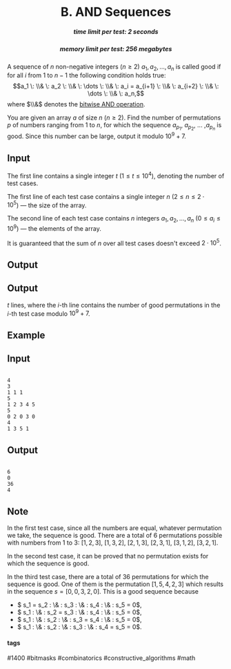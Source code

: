 <h1 style='text-align: center;'> B. AND Sequences</h1>

<h5 style='text-align: center;'>time limit per test: 2 seconds</h5>
<h5 style='text-align: center;'>memory limit per test: 256 megabytes</h5>

A sequence of $n$ non-negative integers ($n \ge 2$) $a_1, a_2, \dots, a_n$ is called good if for all $i$ from $1$ to $n-1$ the following condition holds true: $$a_1 \: \\& \: a_2 \: \\& \: \dots \: \\& \: a_i = a_{i+1} \: \\& \: a_{i+2} \: \\& \: \dots \: \\& \: a_n,$$ where $\\&$ denotes the [bitwise AND operation](https://en.wikipedia.org/wiki/Bitwise_operation#AND).

You are given an array $a$ of size $n$ ($n \geq 2$). Find the number of permutations $p$ of numbers ranging from $1$ to $n$, for which the sequence $a_{p_1}$, $a_{p_2}$, ... ,$a_{p_n}$ is good. Since this number can be large, output it modulo $10^9+7$.

## Input

The first line contains a single integer $t$ ($1 \leq t \leq 10^4$), denoting the number of test cases.

The first line of each test case contains a single integer $n$ ($2 \le n \le 2 \cdot 10^5$) — the size of the array.

The second line of each test case contains $n$ integers $a_1, a_2, \ldots, a_n$ ($0 \le a_i \le 10^9$) — the elements of the array.

It is guaranteed that the sum of $n$ over all test cases doesn't exceed $2 \cdot 10^5$.

## Output

## Output

 $t$ lines, where the $i$-th line contains the number of good permutations in the $i$-th test case modulo $10^9 + 7$.

## Example

## Input


```

4
3
1 1 1
5
1 2 3 4 5
5
0 2 0 3 0
4
1 3 5 1

```
## Output


```

6
0
36
4

```
## Note

In the first test case, since all the numbers are equal, whatever permutation we take, the sequence is good. There are a total of $6$ permutations possible with numbers from $1$ to $3$: $[1,2,3]$, $[1,3,2]$, $[2,1,3]$, $[2,3,1]$, $[3,1,2]$, $[3,2,1]$.

In the second test case, it can be proved that no permutation exists for which the sequence is good.

In the third test case, there are a total of $36$ permutations for which the sequence is good. One of them is the permutation $[1,5,4,2,3]$ which results in the sequence $s=[0,0,3,2,0]$. This is a good sequence because 

* $ s_1 = s_2 \: \\& \: s_3 \: \\& \: s_4 \: \\& \: s_5 = 0$,
* $ s_1 \: \\& \: s_2 = s_3 \: \\& \: s_4 \: \\& \: s_5 = 0$,
* $ s_1 \: \\& \: s_2 \: \\& \: s_3 = s_4 \: \\& \: s_5 = 0$,
* $ s_1 \: \\& \: s_2 \: \\& \: s_3 \: \\& \: s_4 = s_5 = 0$.

 



#### tags 

#1400 #bitmasks #combinatorics #constructive_algorithms #math 